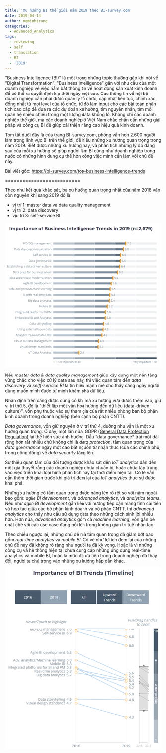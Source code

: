 ```yaml
---
title: 'Xu hướng BI thế giới năm 2019 theo BI-survey.com'
date: 2019-04-14
author: ngminhtrung
categories:
  - Advanced_Analytics
tags:
  - reviewing
  - self
  - translation
  - BI
  - '2019'
---
```


"Business Intelligence (BI)" là một trong những topic thường gặp khi nói về "Digital Transformation". "Business Intelligence" gắn với nhu cầu của một doanh nghiệp về việc nắm bắt thông tin về hoạt động sản xuất kinh doanh để có thể ra quyết định kịp thời ngày một cao. Các thông tin về nội bộ doanh nghiệp cần phải được quản lý tổ chức, cập nhật liên tục, chính xác, đồng nhất từ mọi level của tổ chức, từ đó làm input cho các bài toán phân tích cao cấp để đưa ra các dự đoán xu hướng, tìm nguyên nhân, tìm mối quan hệ nhiều chiều trong một lượng data khổng lồ. Không chỉ các doanh nghiệp thế giới, mà các doanh nghiệp ở Việt Nam chắc chắn cần những giải pháp và công cụ BI để giúp cải thiện nâng cao hiệu quả kinh doanh. 

Tóm tắt dưới đây là của trang BI-survey.com, phỏng vấn hơn 2.600 người làm trong lĩnh vực BI trên thế giới, để hiểu những xu hướng quan trọng trong năm 2019. Biết được những xu hướng này, và phân tích những lý do đằng sau của mỗi xu hướng sẽ giúp người làm BI cũng như doanh nghiệp trong nước có những hình dung cụ thể hơn công việc mình cần làm với chủ đề này. 

Bài viết gốc: https://bi-survey.com/top-business-intelligence-trends

==========================

Theo như kết quả khảo sát, ba xu hướng quan trọng nhất của năm 2018 vẫn còn nguyên khi sang 2019 đó là:
- vị trí 1: master data và data quality management
- vị trí 2: data discovery
- vịu trí 3: self-service BI

![Importance of Business Intelligence Trends in 2019 (n=2,679)](./01_Importance_of_BI_Trends_in_2019.png)

Nếu *master data & data quality management* giúp xây dựng một nền tảng vững chắc cho việc xử lý data sau này, thì việc quan tâm đến *data discovery* và *selff-service BI* là tín hiệu mạnh mẽ cho thấy càng ngày người dùng muốn mình được tự mình khám phá dữ liệu. 

Nhận định trên càng được củng cố khi mà xu hướng vừa được thêm vào, giữ vị trí thứ 5, đó là "thiết lập một văn hoá hướng đến dữ liệu (data-driven culture)", vốn phụ thuộc vào sự tham gia của rất nhiều phòng ban bộ phận kinh doanh trong doanh nghiệp (bên cạnh bộ phận CNTT).

*Data governance*, vốn giữ nguyên ở vị trí thứ 4, dường như vẫn là một xu hướng quan trọng. Ở đây, một lần nữa, GDPR ([General Data Protection Regulation](https://en.wikipedia.org/wiki/General_Data_Protection_Regulation)) lại thể hiện sức ảnh hưởng. Dẫu "data governance* trải một dải rộng hơn rất nhiều chứ không chỉ là *data protection*, tầm quan trọng của *data governance* ngày một cao bắt nguồn từ nhận thức (của các chính phủ, trong cộng đồng) về *data security* tăng lên.

Sự thiếu quan tâm của đối tượng được khảo sát đến *IoT analytics* dẫn đến một giả thuyết rằng các doanh nghiệp chưa chuẩn bị, hoặc chưa tập trung vào việc triển khai loại hình phân tích này tại thời điểm hiện tại. Có lẽ vẫn cần thêm thời gian trước khi giá trị đem lại của *IoT analytics* thực sự được khai phá.

Những xu hướng có tầm quan trọng được nâng lên rõ rệt so với năm ngoái bao gồm: *agile BI development*, và *advanced analytics*, và *analytics teams*. Nếu như *agile BI development* gắn liên với hướng tiếp cận mang tính cải tiến và hợp tác giữa các bộ phận kinh doanh và bộ phận CNTT, thì *advanced analytics* cho thấy nhu cầu sử dụng data theo những cách sinh lời nhiều hơn. Hơn nữa, *advanced analytics* gồm cả *machine learning*, vốn gắn bé chặt chẽ với các use case đang nổi lên trong không gian trí tuệ nhân tạo.

Theo chiều ngược lại, những chủ đề mà tầm quan trọng đã giảm bớt bao gồm *real-time analytics* và *mobile BI*. Có vẻ như lợi ích đem lại của những chủ đề này đã không rõ ràng như người ta đã kỳ vọng. Hoặc là vì những công cụ và hệ thống hiện tại chưa cung cấp những ứng dụng real-time analytics và mobile BI, hoặc là mức độ ưu tiên trong doanh nghiệp đã thay đổi, người ta chú trọng vào những xu hướng hấp dẫn khác. 

![Importance of BI Trends (Timeline)](./02_Importance_of_BI_Trends_timeline.png)
